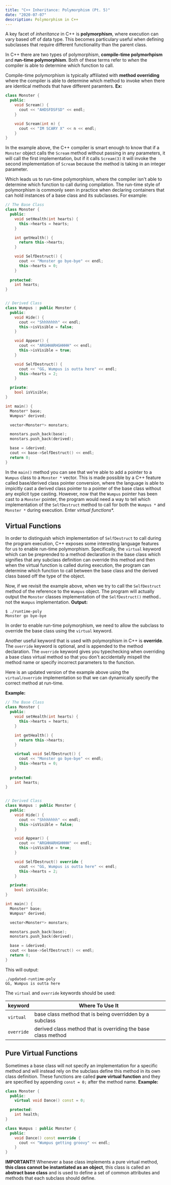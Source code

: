 ```yaml
---
title: "C++ Inheritance: Polymorphism (Pt. 5)"
date: "2020-07-07"
description: Polymorphism in C++
---
```

A key facet of _inheritance_ in C++ is **polymorphism**, where execution can vary based off of data type. This becomes particulary useful when defining subclasses that require different functionality than the parent class.

In C++ there are two types of polymorphism, **compile-time polymorhpism** and **run-time polymorphism**. Both of these terms refer to _when_ the compiler is able to determine which function to call.

Compile-time polymorphism is typically affiliated with **method overriding** where the compiler is able to determine which method to invoke when there are identical methods that have different paramters. **Ex:**

```cpp
class Monster {
  public:
    void Scream() {
      cout << "AHDSFDSFSD" << endl;
    }

    void Scream(int n) {
      cout << "IM SCARY X" << n << endl;
    }
}
```
In the example above, the C++ compiler is smart enough to know that if a `Monster` object calls the `Scream` method without passing in any parameters, it will call the first implementation, but if it calls `Scream(3)` it will invoke the second implementation of `Scream` because the method is taking in an integer parameter.

Which leads us to run-time polymorphism, where the compiler isn't able to determine which function to call during compilation. The run-time style of polymorphism is commonly seen in practice when declaring containers that can hold instances of a base class and its subclasses. For example:

```cpp
// The Base Class
class Monster {
  public:
    void setHealth(int hearts) {
      this->hearts = hearts;
    }

    int getHealth() {
      return this->hearts;
    }

    void SelfDestruct() {
      cout << "Monster go bye-bye" << endl;
      this->hearts = 0;
    }
  
  protected:
    int hearts;
}


// Derived Class
class Wumpus : public Monster {
  public:
    void Hide() {
      cout << "Shhhhhhh" << endl;
      this->isVisible = false;
    }

    void Appear() {
      cout << "ARGHHARHGHHHH" << endl;
      this->isVisible = true;
    }

    void SelfDestruct() {
      cout << "GG, Wumpus is outta here" << endl;
      this->hearts = 2;
    }

  private:
    bool isVisible;
}

int main() {
  Monster* base;
  Wumpus* derived;

  vector<Monster*> monstars;

  monstars.push_back(base);
  monstars.push_back(derived);

  base = &derived;
  cout << base->SelfDestruct() << endl;
  return 0;
}
```

In the `main()` method you can see that we're able to add a pointer to a `Wumpus` class to a `Monster *` vector. This is made possible by a C++ feature called base/derived class pointer conversion, where the language is able to impicitly cast a derived class pointer to a pointer of the base class without any explicit type casting. However, now that the `Wumpus` pointer has been cast to a `Monster` pointer, the program would need a way to tell which implementation of the `SelfDestruct` method to call for both the `Wumpus *` and `Monster *` during execution. Enter *virtual functions**.

## Virtual Functions
In order to distinguish which implementation of `SelfDestruct` to call during the program execution, C++ exposes some interesting language features for us to enable run-time polymorphism. Specifically, the `virtual` keyword which can be preprended to a method declaration in the base class which signifies that any subclass definition can override this method and then when the virtual function is called during execution, the program can determine which function to call between the base class and the derived class based off the type of the object.

Now, if we revisit the example above, when we try to call the `SelfDestruct` method of the reference to the `Wumpus` object. The program will actually output the `Monster` classes implementation of the `SelfDestruct()` method.. not the `Wumpus` implementation. **Output:**

```shell
$ ./runtime-poly
Monster go bye-bye
```

In order to enable run-time polymorphism, we need to allow the subclass to override the base class using the `virtual` keyword.

Another useful keyword that is used with polymorphism in C++ is **override**. The `override` keyword is optional, and is appended to the method declaration. The `override` keyword gives you typechecking when overriding a base class virtual method so that you don't accidentally mispell the method name or specify incorrect parameters to the function.

Here is an updated version of the example above using the `virtual/override` implementation so that we can dynamically specify the correct method at run-time.

**Example:**
```cpp
// The Base Class
class Monster {
  public:
    void setHealth(int hearts) {
      this->hearts = hearts;
    }

    int getHealth() {
      return this->hearts;
    }

    virtual void SelfDestruct() {
      cout << "Monster go bye-bye" << endl;
      this->hearts = 0;
    }
  
  protected:
    int hearts;
}


// Derived Class
class Wumpus : public Monster {
  public:
    void Hide() {
      cout << "Shhhhhhh" << endl;
      this->isVisible = false;
    }

    void Appear() {
      cout << "ARGHHARHGHHHH" << endl;
      this->isVisible = true;
    }

    void SelfDestruct() override {
      cout << "GG, Wumpus is outta here" << endl;
      this->hearts = 2;
    }

  private:
    bool isVisible;
}

int main() {
  Monster* base;
  Wumpus* derived;

  vector<Monster*> monstars;

  monstars.push_back(base);
  monstars.push_back(derived);

  base = &derived;
  cout << base->SelfDestruct() << endl;
  return 0;
}
```

This will output:
```shell
./updated-runtime-poly
GG, Wumpus is outta here
```


The `virtual` and `override` keywords should be used:

| keyword | Where To Use It |
| ------  | --------------- |
| `virtual`| base class method that is being overridden by a subclass |
| `override` | derived class method that is overriding the base class method |

## Pure Virtual Functions
Sometimes a base class will not specify an implementation for a specific method and will instead rely on the subclass define this method in its own class definition. These functions are called **pure virtual function** and they are specified by appending `const = 0;` after the method name. **Example:**
```cpp
class Monster {
  public:
    virtual void Dance() const = 0;

  protected:
    int health;
}

class Wumpus : public Monster {
  public:
    void Dance() const override {
      cout << "Wumpus getting groovy" << endl;
    }
}
```

**IMPORTANT!!** Whenever a base class implements a pure virtual method, **this class cannot be instantiated as an object**, this class is called an **abstract base class** and is used to define a set of common attributes and methods that each subclass should define.